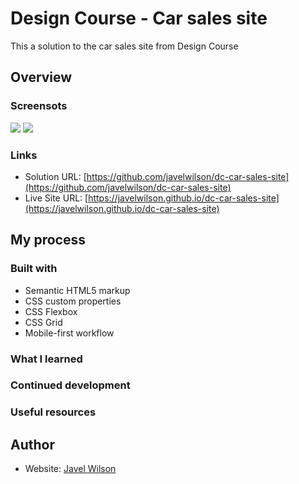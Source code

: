 # Design Course - Car sales site

This a solution to the car sales site from Design Course

## Overview

### Screensots

![](./screenshot01.pg)
![](./screenshot02.pg)

### Links

- Solution URL: [https://github.com/javelwilson/dc-car-sales-site](https://github.com/javelwilson/dc-car-sales-site)
- Live Site URL: [https://javelwilson.github.io/dc-car-sales-site](https://javelwilson.github.io/dc-car-sales-site)

## My process

### Built with

- Semantic HTML5 markup
- CSS custom properties
- CSS Flexbox
- CSS Grid
- Mobile-first workflow

### What I learned

### Continued development

### Useful resources

## Author

- Website: [Javel Wilson](https://javelwilson.com)
